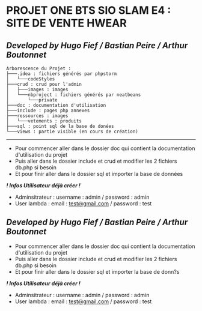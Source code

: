# PROJET ONE BTS SIO SLAM E4 : SITE DE VENTE HWEAR

## ***Developed by Hugo Fief / Bastian Peire / Arthur Boutonnet***

```
Arborescence du Projet :
├───.idea : fichiers générés par phpstorm
│   └───codeStyles
├───crud : crud pour l'admin
│   ├───images : images
│   └───nbproject : fichiers générés par neatbeans
│       └───private
├───doc : documentation d'utilisation
├───include : pages php annexes
├───ressources : images
│   └───vetements : produits
├───sql : point sql de la base de donées
└───views : partie visible (en cours de création)
```
---

- Pour commencer aller dans le dossier doc qui contient la documentation d'utilisation du projet
- Puis aller dans le dossier include et crud et modifier les 2 fichiers db.php si besoin
- Et pour finir aller dans le dossier sql et importer la base de données 

***! Infos Utilisateur déjà créer !***
- Adminsitrateur : username : admin / password : admin
- User lambda : email : test@gmail.com / password : test




## ***Developed by Hugo Fief / Bastian Peire / Arthur Boutonnet***
- Pour commencer aller dans le dossier doc qui contient la documentation d'utilisation du projet
- Puis aller dans le dossier include et crud et modifier les 2 fichiers db.php si besoin
- Et pour finir aller dans le dossier sql et importer la base de donn?s 

***! Infos Utilisateur déjà créer !***
- Adminsitrateur : username : admin / password : admin
- User lambda : email : test@gmail.com / password : test
